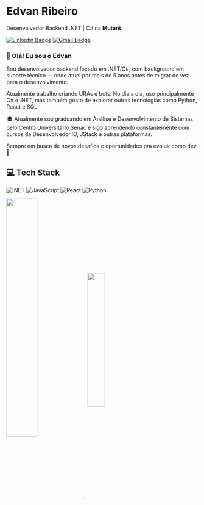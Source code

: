 # Edvan Ribeiro 

Desenvolvedor Backend .NET | C# na **Mutant**.

[![Linkedin Badge](https://img.shields.io/badge/-Edvan%20Ribeiro-00875f?style=flat-square&logo=Linkedin&logoColor=white&link=https://www.linkedin.com/in/edvan-rs-junior/)](https://www.linkedin.com/in/edvan-rs-junior/) 
[![Gmail Badge](https://img.shields.io/badge/-jk.jr47@gmail.com-00875f?style=flat-square&logo=Gmail&logoColor=white&link=mailto:jk.jr47@gmail.com)](mailto:jk.jr47@gmail.com)


### 👋 Olá! Eu sou o Edvan

Sou desenvolvedor backend focado em .NET/C#, com background em suporte técnico — onde atuei por mais de 5 anos antes de migrar de vez para o desenvolvimento.

Atualmente trabalho criando URAs e bots. No dia a dia, uso principalmente C# e .NET, mas também gosto de explorar outras tecnologias como Python, React e SQL.  

🎓 Atualmente sou graduando em Análise e Desenvolvimento de Sistemas pelo Centro Universitário Senac e sigo aprendendo constantemente com cursos da Desenvolvedor.IO, JStack e outras plataformas.

Sempre em busca de novos desafios e oportunidades pra evoluir como dev. 🚀


## 💻 Tech Stack

![.NET](https://img.shields.io/badge/.NET-5C2D91?style=for-the-badge&logo=.net&logoColor=white) ![JavaScript](https://img.shields.io/badge/JavaScript-F7DF1E?style=for-the-badge&logo=javascript&logoColor=black) ![React](https://img.shields.io/badge/React-20232A?style=for-the-badge&logo=react&logoColor=61DAFB) ![Python](https://img.shields.io/badge/python-3670A0?style=for-the-badge&logo=python&logoColor=ffdd54)


<div>
<a href="#">
<picture>
  <source
    srcset="https://github-readme-stats.vercel.app/api?username=ejunior01&show_icons=true&include_all_commits=true&theme=dark&hide_border=true"
    media="(prefers-color-scheme: dark)"
  />
  <source
    srcset="https://github-readme-stats.vercel.app/api?username=ejunior01&show_icons=true&include_all_commits=true&hide_border=true"
    media="(prefers-color-scheme: light), (prefers-color-scheme: no-preference)"
  />
  <img  align="center" height=auto width='40%' src="https://github-readme-stats.vercel.app/api?username=ejunior01&show_icons=true&include_all_commits=true&hide_border=true&count_private=true" />
</picture>
</a>
&nbsp;
<a href="#">
<picture>
  <source
    srcset="https://github-readme-stats.vercel.app/api/top-langs?username=ejunior01&layout=compact&langs_count=6&theme=dark&hide_border=true&hide=css,html"
    media="(prefers-color-scheme: dark)"
  />
  <source
    srcset="https://github-readme-stats.vercel.app/api/top-langs?username=ejunior01&layout=compact&langs_count=6&hide_border=true&hide=css,html"
    media="(prefers-color-scheme: light), (prefers-color-scheme: no-preference)"
  />
  <img  align="center" height=auto width='30%' src="https://github-readme-stats.vercel.app/api/top-langs?username=ejunior01&layout=compact&langs_count=6&hide_border=true&hide=css,html" />
</picture>
</a>
</div>


